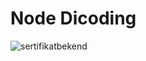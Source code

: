 # Node Dicoding

![sertifikatbekend](https://user-images.githubusercontent.com/91861324/197337665-adf70697-0fb8-47b7-9ffe-5964bb00e352.png)

